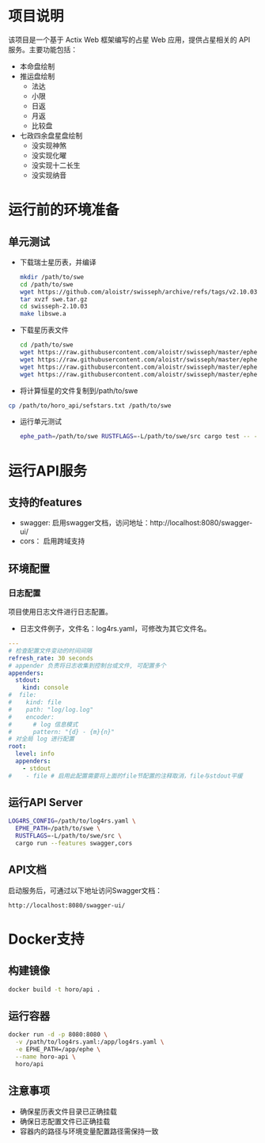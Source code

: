 # 项目说明
该项目是一个基于 Actix Web 框架编写的占星 Web 应用，提供占星相关的 API 服务。主要功能包括：
- 本命盘绘制
- 推运盘绘制
  - 法达
  - 小限
  - 日返
  - 月返
  - 比较盘
- 七政四余盘星盘绘制
  - 没实现神煞
  - 没实现化曜
  - 没实现十二长生
  - 没实现纳音

# 运行前的环境准备
## 单元测试
* 下载瑞士星历表，并编译
    ```bash
    mkdir /path/to/swe
    cd /path/to/swe
    wget https://github.com/aloistr/swisseph/archive/refs/tags/v2.10.03.tar.gz -O swe.tar.gz
    tar xvzf swe.tar.gz
    cd swisseph-2.10.03
    make libswe.a
    ```

* 下载星历表文件
    ```bash
    cd /path/to/swe
    wget https://raw.githubusercontent.com/aloistr/swisseph/master/ephe/ephe/semo_18.se1
    wget https://raw.githubusercontent.com/aloistr/swisseph/master/ephe/ephe/semom48.se1
    wget https://raw.githubusercontent.com/aloistr/swisseph/master/ephe/ephe/sepl_18.se1
    wget https://raw.githubusercontent.com/aloistr/swisseph/master/ephe/ephe/seplm48.se1
    ```

* 将计算恒星的文件复制到/path/to/swe
```bash
cp /path/to/horo_api/sefstars.txt /path/to/swe
```

* 运行单元测试
    ```bash
    ephe_path=/path/to/swe RUSTFLAGS=-L/path/to/swe/src cargo test -- --test-threads 1
    ```



# 运行API服务

## 支持的features
* swagger: 启用swagger文档，访问地址：http://localhost:8080/swagger-ui/
* cors： 启用跨域支持

## 环境配置

### 日志配置
项目使用日志文件进行日志配置。
* 日志文件例子，文件名：log4rs.yaml，可修改为其它文件名。
```yaml
---
# 检查配置文件变动的时间间隔
refresh_rate: 30 seconds
# appender 负责将日志收集到控制台或文件, 可配置多个
appenders:
  stdout:
    kind: console
#  file:
#    kind: file
#    path: "log/log.log"
#    encoder:
#      # log 信息模式
#      pattern: "{d} - {m}{n}"
# 对全局 log 进行配置
root:
  level: info
  appenders:
    - stdout
#    - file # 启用此配置需要将上面的file节配置的注释取消，file与stdout平缓
```

## 运行API Server
```bash
LOG4RS_CONFIG=/path/to/log4rs.yaml \
  EPHE_PATH=/path/to/swe \
  RUSTFLAGS=-L/path/to/swe/src \
  cargo run --features swagger,cors
```

## API文档
启动服务后，可通过以下地址访问Swagger文档：
```
http://localhost:8080/swagger-ui/
```

# Docker支持
## 构建镜像
```bash
docker build -t horo/api .
```

## 运行容器
```bash
docker run -d -p 8080:8080 \
  -v /path/to/log4rs.yaml:/app/log4rs.yaml \
  -e EPHE_PATH=/app/ephe \
  --name horo-api \
  horo/api
```

## 注意事项
- 确保星历表文件目录已正确挂载
- 确保日志配置文件已正确挂载
- 容器内的路径与环境变量配置路径需保持一致
